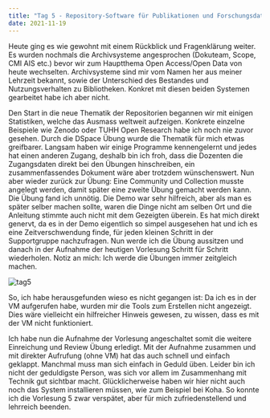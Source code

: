 ```yaml
---
title: "Tag 5 - Repository-Software für Publikationen und Forschungsdaten"
date: 2021-11-19
---
```

Heute ging es wie gewohnt mit einem Rückblick und Fragenklärung weiter. Es wurden nochmals die Archivsysteme angesprochen (Dokuteam, Scope, CMI AIS etc.) bevor wir zum Hauptthema Open Access/Open Data von heute wechselten. Archivsysteme sind mir vom Namen her aus meiner Lehrzeit bekannt, sowie der Unterschied des Bestandes und Nutzungsverhalten zu Bibliotheken. Konkret mit diesen beiden Systemen gearbeitet habe ich aber nicht. 

Den Start in die neue Thematik der Repositorien begannen wir mit einigen Statistiken, welche das Ausmass weltweit aufzeigen. Konkrete einzelne Beispiele wie Zenodo oder TUHH Open Research habe ich noch nie zuvor gesehen. Durch die DSpace Übung wurde die Thematik für mich etwas greifbarer. Langsam haben wir einige Programme kennengelernt und jedes hat einen anderen Zugang, deshalb bin ich froh, dass die Dozenten die Zugangsdaten direkt bei den Übungen hinschreiben, ein zusammenfassendes Dokument wäre aber trotzdem wünschenswert. Nun aber wieder zurück zur Übung: Eine Community und Collection musste angelegt werden, damit später eine zweite Übung gemacht werden kann. Die Übung fand ich unnötig. Die Demo war sehr hilfreich, aber als man es später selber machen sollte, waren die Dinge nicht am selben Ort und die Anleitung stimmte auch nicht mit dem Gezeigten überein. Es hat mich direkt genervt, da es in der Demo eigentlich so simpel ausgesehen hat und ich es eine Zeitverschwendung finde, für jeden kleinen Schritt in der Supportgruppe nachzufragen. Nun werde ich die Übung aussitzen und danach in der Aufnahme der heutigen Vorlesung Schritt für Schritt wiederholen. Notiz an mich: Ich werde die Übungen immer zeitgleich machen.

![tag5](https://user-images.githubusercontent.com/90958264/150129379-8b8eddcc-d1c9-4618-bb06-5e6458b3b9bf.jpg)

So, ich habe herausgefunden wieso es nicht gegangen ist: Da ich es in der VM aufgerufen habe, wurden mir die Tools zum Erstellen nicht angezeigt. Dies wäre vielleicht ein hilfreicher Hinweis gewesen, zu wissen, dass es mit der VM nicht funktioniert.

Ich habe nun die Aufnahme der Vorlesung angeschaltet somit die weitere Einreichung und Review Übung erledigt. Mit der Aufnahme zusammen und mit direkter Aufrufung (ohne VM) hat das auch schnell und einfach geklappt. 
Manchmal muss man sich einfach in Geduld üben. Leider bin ich nicht der geduldigste Person, was sich vor allem im Zusammenhang mit Technik gut sichtbar macht. Glücklicherweise haben wir hier nicht auch noch das System installieren müssen, wie zum Beispiel bei Koha. So konnte ich die Vorlesung 5 zwar verspätet, aber für mich zufriedenstellend und lehrreich beenden. 
